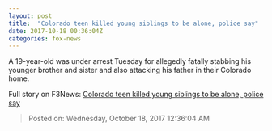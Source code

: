 ```yaml
---
layout: post
title:  "Colorado teen killed young siblings to be alone, police say"
date: 2017-10-18 00:36:04Z
categories: fox-news
---
```


A 19-year-old was under arrest Tuesday for allegedly fatally stabbing his younger brother and sister and also attacking his father in their Colorado home.


Full story on F3News: [Colorado teen killed young siblings to be alone, police say](http://www.f3nws.com/n/NAdr3)

> Posted on: Wednesday, October 18, 2017 12:36:04 AM
